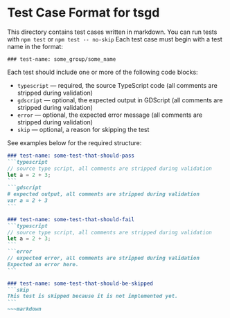 Test Case Format for tsgd
=========================

This directory contains test cases written in markdown. 
You can run tests with `npm test` or `npm test -- no-skip`
Each test case must begin with a test name in the format:

`### test-name: some_group/some_name`

Each test should include one or more of the following code blocks:
- `typescript` — required, the source TypeScript code (all comments are stripped during validation)
- `gdscript` — optional, the expected output in GDScript (all comments are stripped during validation)
- `error` — optional, the expected error message (all comments are stripped during validation)
- `skip` — optional, a reason for skipping the test

See examples below for the required structure:

~~~markdown
### test-name: some-test-that-should-pass
```typescript
// source type script, all comments are stripped during validation
let a = 2 + 3;
```
```gdscript
# expected output, all comments are stripped during validation
var a = 2 + 3
```

### test-name: some-test-that-should-fail
```typescript
// source type script, all comments are stripped during validation
let a = 2 + 3;
```
```error
// expected error, all comments are stripped during validation
Expected an error here.
```

### test-name: some-test-that-should-be-skipped
```skip
This test is skipped because it is not implemented yet.
```
~~~markdown
  